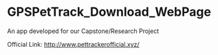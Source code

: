 # GPSPetTrack_Download_WebPage
 An app developed for our Capstone/Research Project

Official Link: http://www.pettrackerofficial.xyz/
